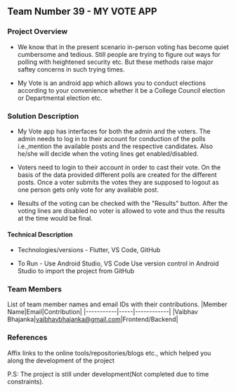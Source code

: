 ## Team Number 39 - MY VOTE APP

### Project Overview

* We know that in the present scenario in-person voting has become quiet cumbersome and tedious. 
  Still people are trying to figure out ways for polling with heightened security etc.
  But these methods raise major saftey concerns in such trying times.

* My Vote is an android app which allows you to conduct elections according to your convenience
  whether it be a College Council election or Departmental election etc. 

### Solution Description

* My Vote app has interfaces for both the admin and the voters. The admin needs to log in to their account 
for conduction of the polls i.e.,mention the available posts and the respective candidates. Also he/she will
decide when the voting lines get enabled/disabled.

* Voters need to login to their account in order to cast their vote. On the basis of the data provided different 
polls are created for the different posts. Once a voter submits the votes they are supposed to logout as one person 
gets only vote for any available post.

* Results of the voting can be checked with the "Results" button. After the voting lines are disabled no voter is 
allowed to vote and thus the results at the time would be final.

#### Technical Description

* Technologies/versions - Flutter, VS Code, GitHub

* To Run - Use Android Studio, VS Code 
  Use version control in Android Studio to import the project from GitHub

### Team Members
List of team member names and email IDs with their contributions.
|Member Name|Email|Contribution|
|-----------|-----|------------|
|Vaibhav Bhajanka|vaibhavbhajanka@gmail.com|Frontend/Backend|

### References
Affix links to the online tools/repositories/blogs etc., which helped you along the development of the project

P.S: The project is still under development(Not completed due to time constraints).
